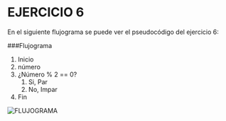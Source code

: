 # EJERCICIO 6

En el siguiente flujograma se puede ver el pseudocódigo  del ejercicio 6:
  
###Flujograma
1. Inicio
2. número
3. ¿Número % 2 == 0?
	1. Si, Par
	2. No, Impar
4. Fin

![FLUJOGRAMA](http://4.1m.yt/i9ZAr_a.jpg "Flujograma")